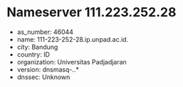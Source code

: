 # Nameserver 111.223.252.28

* as_number: 46044
* name: 111-223-252-28.ip.unpad.ac.id.
* city: Bandung
* country: ID
* organization: Universitas Padjadjaran
* version: dnsmasq-*.*.*
* dnssec: Unknown
